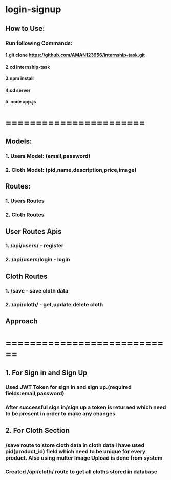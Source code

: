 # login-signup
## How to Use:
### Run following Commands:
#### 1.git clone https://github.com/AMAN123956/internship-task.git
#### 2.cd internship-task
#### 3.npm install
#### 4.cd server
#### 5. node app.js

# =======================
## Models:
### 1. Users Model: (email,password)
### 2. Cloth Model: (pid,name,description,price,image)

## Routes:
### 1. Users Routes
### 2. Cloth Routes

## User Routes Apis
### 1. /api/users/ - register
### 2. /api/users/login - login

## Cloth Routes
### 1. /save - save cloth data
### 2. /api/cloth/ - get,update,delete cloth

## Approach 
# ============================
## 1. For Sign in and Sign Up 
### Used JWT Token for sign in and sign up.(required fields:email,password)
### After successful sign in/sign up a token is returned which need to be present in order to make any changes

## 2. For Cloth Section
### /save route to store cloth data in cloth data I have used pid(product_id) field which need to be unique for every product. Also using multer Image Upload is done from system
### Created /api/cloth/ route to get all cloths stored in database


